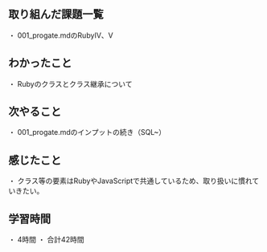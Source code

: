 ## 取り組んだ課題一覧
・ 001_progate.mdのRubyⅣ、Ⅴ
## わかったこと
・ Rubyのクラスとクラス継承について
## 次やること
・ 001_progate.mdのインプットの続き（SQL~）
## 感じたこと
・ クラス等の要素はRubyやJavaScriptで共通しているため、取り扱いに慣れていきたい。
## 学習時間
・ 4時間
・ 合計42時間
